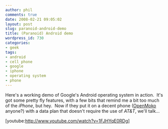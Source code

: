 ```yaml
---
author: phil
comments: true
date: 2008-02-21 09:05:02
layout: post
slug: paranoid-android-demo
title: (Paranoid) Android demo
wordpress_id: 730
categories:
- geek
tags:
- android
- cell phone
- google
- iphone
- operating system
- phone
---
```


Here's a working demo of Google's Android operating system in action.  It's got some pretty fly features, with a few bits that remind me a bit too much of the _iPhone_, but hey.  Now if they put it on a decent phone ([OpenMoko](http://openmoko.com/) anyone?) with a data plan that doesn't require the use of _AT&T_, we'll talk...


[youtube:http://www.youtube.com/watch?v=1FJHYqE0RDg]

